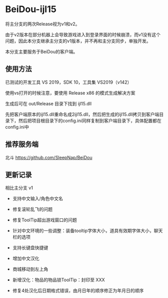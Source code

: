 # BeiDou-ijl15

将主分支的两次Release视为v1和v2。

由于v2版本在部分机器上会导致游戏进入到登录界面的时候崩溃，而v1没有这个问题，因此本分支继承主分支的v1版本，并不再和主分支同步，单独开发。

本分支主要服务于BeiDou的客户端。

## 使用方法

已测试的开发工具 VS 2019，SDK 10，工具集 VS2019（v142）

使用vs打开的时候注意，要使用 Release x86 的模式生成解决方案

生成后可在 out/Release 目录下找到 ijl15.dll

先把客户端原本的ijl15.dll重命名成2ijl15.dll，然后把生成的ijl15.dll拷贝到客户端目录下，然后把项目根目录下的config.ini同样复制到客户端目录下，具体配置都在config.ini中

## 推荐服务端

北斗 https://github.com/SleepNap/BeiDou

## 更新记录

相比主分支 v1

- 支持中文输入/角色中文名
- 修复滚轮乱飞的问题
- 修复ToolTip超出游戏窗口的问题
- 针对中文环境的一些调整：装备tooltip字体大小，道具有效期字体大小，聊天栏的选项
- 支持长键盘快捷键
- 增加中文汉化
- 商城移动到左上角

- 新增汉化：物品的物品锁ToolTip：封印至 XXX
- 修复4处汉化后日期格式错误，由月日年的顺序修正为年月日的顺序